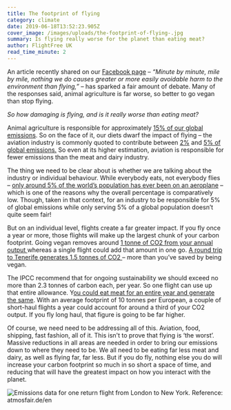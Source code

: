 ```yaml
---
title: The footprint of flying
category: climate
date: 2019-06-18T13:52:23.905Z
cover_image: /images/uploads/the-footprint-of-flying-.jpg
summary: Is flying really worse for the planet than eating meat?
author: FlightFree UK
read_time_minute: 2
---
```

An article recently shared on our [Facebook page](https://www.facebook.com/pg/flightfreeUK/posts/?ref=page_internal) – _“Minute by minute, mile by mile, nothing we do causes greater or more easily avoidable harm to the environment than flying,”_ – has sparked a fair amount of debate. Many of the responses said, animal agriculture is far worse, so better to go vegan than stop flying.

_So how damaging is flying, and is it really worse than eating meat?_

Animal agriculture is responsible for approximately [15% of our global emissions](http://www.fao.org/news/story/en/item/197623/icode/). So on the face of it, our diets dwarf the impact of flying – the aviation industry is commonly quoted to contribute between [2%](https://www.icao.int/environmental-protection/Documents/EnvironmentReport-2010/ICAO_EnvReport10-Ch1_en.pdf) and [5% of global emissions.](https://www.transportenvironment.org/what-we-do/flying-and-climate-change) So even at its higher estimation, aviation is responsible for fewer emissions than the meat and dairy industry. 

The thing we need to be clear about is whether we are talking about the industry or individual behaviour. While everybody eats, not everybody flies – [only around 5% of the world’s population has ever been on an aeroplane](https://www.transportenvironment.org/what-we-do/flying-and-climate-change) – which is one of the reasons why the overall percentage is comparatively low. Though, taken in that context, for an industry to be responsible for 5% of global emissions while only serving 5% of a global population doesn’t quite seem fair!

But on an individual level, flights create a far greater impact. If you fly once a year or more, those flights will make up the largest chunk of your carbon footprint. Going vegan removes around [1 tonne of CO2 from your annual output ](https://www.vox.com/2014/7/2/5865109/study-going-vegetarian-could-cut-your-food-carbon-footprint-in-half)whereas a single flight could add that amount in one go. [A round trip to Tenerife generates 1.5 tonnes of CO2 ](https://www.atmosfair.de/en/offset/flight)– more than you’ve saved by being vegan.

The IPCC recommend that for ongoing sustainability we should exceed no more than 2.3 tonnes of carbon each, per year. So one flight can use up that entire allowance. Y[ou could eat meat for an entire year and generate the same](https://www.vox.com/2014/7/2/5865109/study-going-vegetarian-could-cut-your-food-carbon-footprint-in-half). With an average footprint of 10 tonnes per European, a couple of short-haul flights a year could account for around a third of your CO2 output. If you fly long haul, that figure is going to be far higher.

Of course, we need need to be addressing all of this. Aviation, food, shipping, fast fashion, all of it. This isn't to prove that flying is ‘the worst’. Massive reductions in all areas are needed in order to bring our emissions down to where they need to be. We all need to be eating far less meat and dairy, as well as flying far, far less. But if you do fly, nothing else you do will increase your carbon footprint so much in so short a space of time, and reducing that will have the greatest impact on how you interact with the planet.

![](/images/uploads/0debf8_3b431e581a0d4ce8a2627959c0e2a5d6_mv2.webp "Emissions data for one return flight from London to New York. Reference: atmosfair.de/en")

